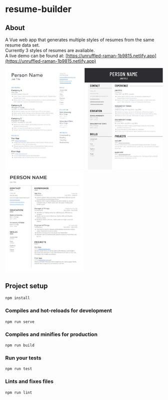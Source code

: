 # resume-builder

## About 
A Vue web app that generates multiple styles of resumes from the same resume data set.   
Currently 3 styles of resumes are avaliable.   
A live demo can be found at: [https://unruffled-raman-1b9815.netlify.app](https://unruffled-raman-1b9815.netlify.app)  

<img src="/src/assets/img/resume-style-1.jpeg" alt="Resume Style 1" width="250px;"></img>
<img src="/src/assets/img/resume-style-2.jpeg" alt="Resume Style 2" width="250px;"></img>
<img src="/src/assets/img/resume-style-3.jpeg" alt="Resume Style 3" width="250px;"></img>

## Project setup
```
npm install
```

### Compiles and hot-reloads for development
```
npm run serve
```

### Compiles and minifies for production
```
npm run build
```

### Run your tests
```
npm run test
```

### Lints and fixes files
```
npm run lint
```
